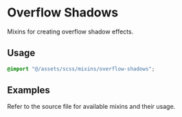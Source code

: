 # Overflow Shadows

Mixins for creating overflow shadow effects.

## Usage

```scss
@import "@/assets/scss/mixins/overflow-shadows";
```

## Examples

Refer to the source file for available mixins and their usage.
